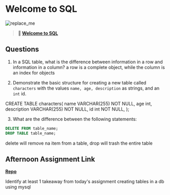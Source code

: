 # Welcome to SQL

![replace_me](https://codeworks.blob.core.windows.net/public/assets/img/illustrations/placeholder.svg)

> **📖 [Welcome to SQL](https://codeworksacademy.com/fs-student-guide/resources/wk11/01-MySQL-GettingStarted)**

## Questions

1. In a SQL table, what is the difference between information in a row and information in a column?
   a row is a complete object, while the column is an index for objects

2. Demonstrate the basic structure for creating a new table called `characters` with the values `name, age, description` as strings, and an `int` id.

CREATE TABLE characters(
name VARCHAR(255) NOT NULL,
age int,
description VARCHAR(255) NOT NULL,
id int NOT NULL,
);

3. What are the difference between the following statements:

```sql
DELETE FROM table_name;
DROP TABLE table_name;
```

delete will remove na item from a table, drop will trash the entire table

## Afternoon Assignment Link

**[Repo](https://github.com/AustinDye/<ASSIGNMENT_REPO>)**

Identify at least 1 takeaway from today's assignment
creating tables in a db using mysql
